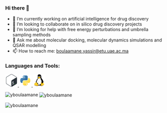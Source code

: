 ### Hi there 👋

- 🌱 I’m currently working on artificial intelligence for drug discovery
- 👯 I’m looking to collaborate on in silico drug discovery projects
- 🤔 I’m looking for help with free energy perturbations and umbrella sampling methods
- 💬 Ask me about molecular docking, molecular dynamics simulations and QSAR modelling
- 📫 How to reach me: boulaamane.yassir@etu.uae.ac.ma

<h3 align="left">Languages and Tools:</h3>
<p align="left"> 
  <a href="https://www.gnu.org/software/bash/" target="_blank" rel="noreferrer">
    <img src="https://raw.githubusercontent.com/devicons/devicon/master/icons/bash/bash-original.svg" alt="bash" width="40" height="40"/> 
  </a> 
  <a href="https://www.python.org/" target="_blank" rel="noreferrer">
    <img src="https://raw.githubusercontent.com/devicons/devicon/master/icons/python/python-original.svg" alt="python" width="40" height="40"/> 
  </a> 
  <a href="https://www.linux.org/" target="_blank" rel="noreferrer">
    <img src="https://raw.githubusercontent.com/devicons/devicon/master/icons/linux/linux-original.svg" alt="linux" width="40" height="40"/> 
  </a> 
</p>

<p><img align="left" src="https://github-readme-stats.vercel.app/api/top-langs?username=yboulaamane&show_icons=true&locale=en&layout=compact" alt="yboulaamane" /></p>

<p>&nbsp;<img align="center" src="https://github-readme-stats.vercel.app/api?username=yboulaamane&show_icons=true&locale=en" alt="yboulaamane" /></p>

<p><img align="center" src="https://github-readme-streak-stats.herokuapp.com/?user=yboulaamane&" alt="yboulaamane" /></p>
